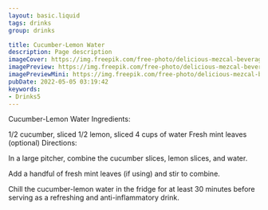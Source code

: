 ```yaml
---
layout: basic.liquid
tags: drinks
group: drinks

title: Cucumber-Lemon Water
description: Page description
imageCover: https://img.freepik.com/free-photo/delicious-mezcal-beverage-composition_23-2148935267.jpg?w=740&t=st=1677102608~exp=1677103208~hmac=58922dd4edd5911b99ab22ca085b0611d4ff3903937f44d7488333de57ec9c8d
imagePreview: https://img.freepik.com/free-photo/delicious-mezcal-beverage-composition_23-2148935267.jpg?w=740&t=st=1677102608~exp=1677103208~hmac=58922dd4edd5911b99ab22ca085b0611d4ff3903937f44d7488333de57ec9c8d
imagePreviewMini: https://img.freepik.com/free-photo/delicious-mezcal-beverage-composition_23-2148935267.jpg?w=740&t=st=1677102608~exp=1677103208~hmac=58922dd4edd5911b99ab22ca085b0611d4ff3903937f44d7488333de57ec9c8d
pubDate: 2022-05-05 03:19:42
keywords:
- Drinks5
---
```


Cucumber-Lemon Water
Ingredients:

1/2 cucumber, sliced
1/2 lemon, sliced
4 cups of water
Fresh mint leaves (optional)
Directions:

In a large pitcher, combine the cucumber slices, lemon slices, and water.

Add a handful of fresh mint leaves (if using) and stir to combine.

Chill the cucumber-lemon water in the fridge for at least 30 minutes before serving as a refreshing and anti-inflammatory drink.

